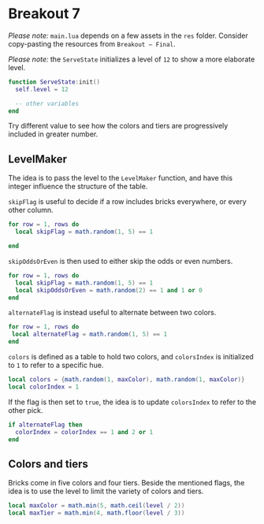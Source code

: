 # Breakout 7

_Please note:_ `main.lua` depends on a few assets in the `res` folder. Consider copy-pasting the resources from `Breakout — Final`.

_Please note:_ the `ServeState` initializes a level of `12` to show a more elaborate level.

```lua
function ServeState:init()
  self.level = 12

  -- other variables
end
```

Try different value to see how the colors and tiers are progressively included in greater number.

## LevelMaker

The idea is to pass the level to the `LevelMaker` function, and have this integer influence the structure of the table.

`skipFlag` is useful to decide if a row includes bricks everywhere, or every other column.

```lua
for row = 1, rows do
  local skipFlag = math.random(1, 5) == 1

end
```

`skipOddsOrEven` is then used to either skip the odds or even numbers.

```lua
for row = 1, rows do
  local skipFlag = math.random(1, 5) == 1
  local skipOddsOrEven = math.random(2) == 1 and 1 or 0
end
```

`alternateFlag` is instead useful to alternate between two colors.

```lua
for row = 1, rows do
 local alternateFlag = math.random(1, 5) == 1
end
```

`colors` is defined as a table to hold two colors, and `colorsIndex` is initialized to `1` to refer to a specific hue.

```lua
local colors = {math.random(1, maxColor), math.random(1, maxColor)}
local colorIndex = 1
```

If the flag is then set to `true`, the idea is to update `colorsIndex` to refer to the other pick.

```lua
if alternateFlag then
  colorIndex = colorIndex == 1 and 2 or 1
end
```

## Colors and tiers

Bricks come in five colors and four tiers. Beside the mentioned flags, the idea is to use the level to limit the variety of colors and tiers.

```lua
local maxColor = math.min(5, math.ceil(level / 2))
local maxTier = math.min(4, math.floor(level / 3))
```
